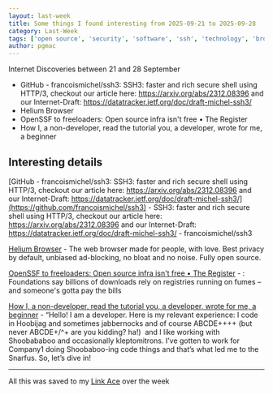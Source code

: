 ```yaml
---
layout: last-week
title: Some things I found interesting from 2025-09-21 to 2025-09-28
category: Last-Week
tags: ['open source', 'security', 'software', 'ssh', 'technology', 'browser', 'privacy', 'cost cutting', 'finance', 'open source', 'security', 'software', 'documentation', 'technical']
author: pgmac
---
```


Internet Discoveries between 21 and 28 September

- GitHub - francoismichel/ssh3: SSH3: faster and rich secure shell using HTTP/3, checkout our article here: https://arxiv.org/abs/2312.08396 and our Internet-Draft: https://datatracker.ietf.org/doc/draft-michel-ssh3/
- Helium Browser
- OpenSSF to freeloaders: Open source infra isn't free • The Register
- How I, a non-developer, read the tutorial you, a developer, wrote for me, a beginner

## Interesting details

<a name="GitHub - francoismichel/ssh3: SSH3: faster and rich secure shell using HTTP/3, checkout our article here: https://arxiv.org/abs/2312.08396 and our Internet-Draft: https://datatracker.ietf.org/doc/draft-michel-ssh3/"></a>[GitHub - francoismichel/ssh3: SSH3: faster and rich secure shell using HTTP/3, checkout our article here: https://arxiv.org/abs/2312.08396 and our Internet-Draft: https://datatracker.ietf.org/doc/draft-michel-ssh3/](https://github.com/francoismichel/ssh3) - SSH3: faster and rich secure shell using HTTP/3, checkout our article here: https://arxiv.org/abs/2312.08396 and our Internet-Draft: https://datatracker.ietf.org/doc/draft-michel-ssh3/ - francoismichel/ssh3

<a name="Helium Browser"></a>[Helium Browser](https://helium.computer/) - The web browser made for people, with love. Best privacy by default, unbiased ad-blocking, no bloat and no noise. Fully open source.

<a name="OpenSSF to freeloaders: Open source infra isn't free • The Register"></a>[OpenSSF to freeloaders: Open source infra isn't free • The Register](https://www.theregister.com/2025/09/23/openssf_open_source_infrastructure/) - : Foundations say billions of downloads rely on registries running on fumes – and someone's gotta pay the bills

<a name="How I, a non-developer, read the tutorial you, a developer, wrote for me, a beginner"></a>[How I, a non-developer, read the tutorial you, a developer, wrote for me, a beginner](https://anniemueller.com/posts/how-i-a-non-developer-read-the-tutorial-you-a-developer-wrote-for-me-a-beginner) - “Hello! I am a developer. Here is my relevant experience: I code in Hoobijag and sometimes jabbernocks and of course ABCDE++++ (but never ABCDE+/^+ are you kidding? ha!)  and I like working with Shoobababoo and occasionally kleptomitrons. I’ve gotten to work for Company1 doing Shoobaboo-ing code things and that’s what led me to the Snarfus. So, let’s dive in!


---

All this was saved to my [Link Ace](https://links.pgmac.net.au/) over the week